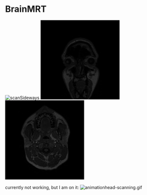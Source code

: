 # BrainMRT

![scanSideways](data/gif/animation_SE000010.gif)
![ScanFrontal](data/gif/animation_SE000011.gif)
![scanTop](data/gif/animation_SE000012.gif)


currently not working, but I am on it:
![animation](data/notebooks/Animating-MRI-scans/)head-scanning.gif
